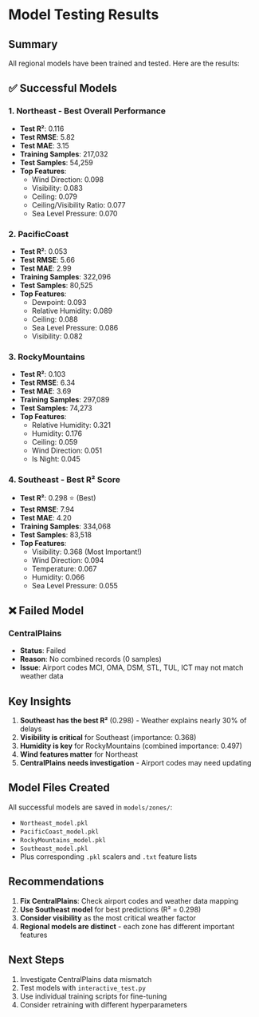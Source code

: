 # Model Testing Results

## Summary

All regional models have been trained and tested. Here are the results:

## ✅ Successful Models

### 1. **Northeast** - Best Overall Performance
- **Test R²**: 0.116
- **Test RMSE**: 5.82
- **Test MAE**: 3.15
- **Training Samples**: 217,032
- **Test Samples**: 54,259
- **Top Features**:
  - Wind Direction: 0.098
  - Visibility: 0.083
  - Ceiling: 0.079
  - Ceiling/Visibility Ratio: 0.077
  - Sea Level Pressure: 0.070

### 2. **PacificCoast**
- **Test R²**: 0.053
- **Test RMSE**: 5.66
- **Test MAE**: 2.99
- **Training Samples**: 322,096
- **Test Samples**: 80,525
- **Top Features**:
  - Dewpoint: 0.093
  - Relative Humidity: 0.089
  - Ceiling: 0.088
  - Sea Level Pressure: 0.086
  - Visibility: 0.082

### 3. **RockyMountains**
- **Test R²**: 0.103
- **Test RMSE**: 6.34
- **Test MAE**: 3.69
- **Training Samples**: 297,089
- **Test Samples**: 74,273
- **Top Features**:
  - Relative Humidity: 0.321
  - Humidity: 0.176
  - Ceiling: 0.059
  - Wind Direction: 0.051
  - Is Night: 0.045

### 4. **Southeast** - Best R² Score
- **Test R²**: 0.298 ⭐ (Best)
- **Test RMSE**: 7.94
- **Test MAE**: 4.20
- **Training Samples**: 334,068
- **Test Samples**: 83,518
- **Top Features**:
  - Visibility: 0.368 (Most Important!)
  - Wind Direction: 0.094
  - Temperature: 0.067
  - Humidity: 0.066
  - Sea Level Pressure: 0.055

## ❌ Failed Model

### **CentralPlains**
- **Status**: Failed
- **Reason**: No combined records (0 samples)
- **Issue**: Airport codes MCI, OMA, DSM, STL, TUL, ICT may not match weather data

## Key Insights

1. **Southeast has the best R²** (0.298) - Weather explains nearly 30% of delays
2. **Visibility is critical** for Southeast (importance: 0.368)
3. **Humidity is key** for RockyMountains (combined importance: 0.497)
4. **Wind features matter** for Northeast
5. **CentralPlains needs investigation** - Airport codes may need updating

## Model Files Created

All successful models are saved in `models/zones/`:
- `Northeast_model.pkl`
- `PacificCoast_model.pkl`
- `RockyMountains_model.pkl`
- `Southeast_model.pkl`
- Plus corresponding `.pkl` scalers and `.txt` feature lists

## Recommendations

1. **Fix CentralPlains**: Check airport codes and weather data mapping
2. **Use Southeast model** for best predictions (R² = 0.298)
3. **Consider visibility** as the most critical weather factor
4. **Regional models are distinct** - each zone has different important features

## Next Steps

1. Investigate CentralPlains data mismatch
2. Test models with `interactive_test.py`
3. Use individual training scripts for fine-tuning
4. Consider retraining with different hyperparameters

